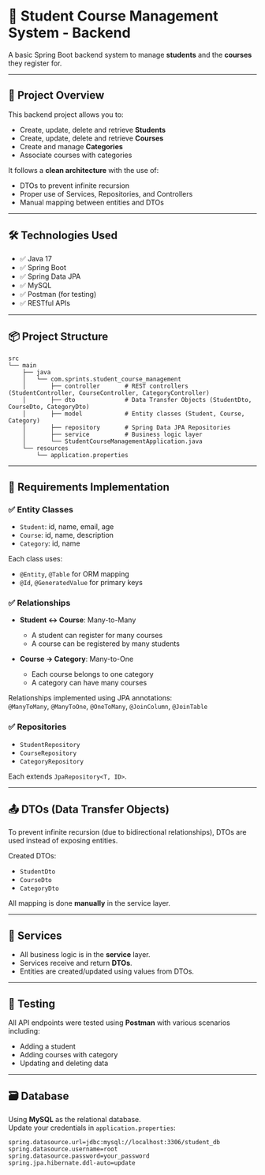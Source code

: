 # 🧠 Student Course Management System - Backend

A basic Spring Boot backend system to manage **students** and the **courses** they register for.

---

## 🚀 Project Overview

This backend project allows you to:

- Create, update, delete and retrieve **Students**
- Create, update, delete and retrieve **Courses**
- Create and manage **Categories**
- Associate courses with categories

It follows a **clean architecture** with the use of:
- DTOs to prevent infinite recursion
- Proper use of Services, Repositories, and Controllers
- Manual mapping between entities and DTOs

---

## 🛠️ Technologies Used

- ✅ Java 17
- ✅ Spring Boot
- ✅ Spring Data JPA
- ✅ MySQL
- ✅ Postman (for testing)
- ✅ RESTful APIs

---

## 📦 Project Structure

```
src
└── main
    ├── java
    │   └── com.sprints.student_course_management
    │       ├── controller       # REST controllers (StudentController, CourseController, CategoryController)
    │       ├── dto              # Data Transfer Objects (StudentDto, CourseDto, CategoryDto)
    │       ├── model            # Entity classes (Student, Course, Category)
    │       ├── repository       # Spring Data JPA Repositories
    │       ├── service          # Business logic layer
    │       └── StudentCourseManagementApplication.java
    └── resources
        └── application.properties
```

---

## 🧱 Requirements Implementation

### ✅ Entity Classes

- `Student`: id, name, email, age
- `Course`: id, name, description
- `Category`: id, name

Each class uses:

- `@Entity`, `@Table` for ORM mapping
- `@Id`, `@GeneratedValue` for primary keys

### ✅ Relationships

- **Student ↔ Course**: Many-to-Many  
  - A student can register for many courses  
  - A course can be registered by many students

- **Course → Category**: Many-to-One  
  - Each course belongs to one category  
  - A category can have many courses

Relationships implemented using JPA annotations:  
`@ManyToMany`, `@ManyToOne`, `@OneToMany`, `@JoinColumn`, `@JoinTable`

### ✅ Repositories

- `StudentRepository`
- `CourseRepository`
- `CategoryRepository`

Each extends `JpaRepository<T, ID>`.

---

## 📤 DTOs (Data Transfer Objects)

To prevent infinite recursion (due to bidirectional relationships), DTOs are used instead of exposing entities.

Created DTOs:

- `StudentDto`
- `CourseDto`
- `CategoryDto`

All mapping is done **manually** in the service layer.

---

## 💼 Services

- All business logic is in the **service** layer.
- Services receive and return **DTOs**.
- Entities are created/updated using values from DTOs.

---

## 🧪 Testing

All API endpoints were tested using **Postman** with various scenarios including:

- Adding a student
- Adding courses with category
- Updating and deleting data

---

## 🗃️ Database

Using **MySQL** as the relational database.  
Update your credentials in `application.properties`:

```properties
spring.datasource.url=jdbc:mysql://localhost:3306/student_db
spring.datasource.username=root
spring.datasource.password=your_password
spring.jpa.hibernate.ddl-auto=update
```
